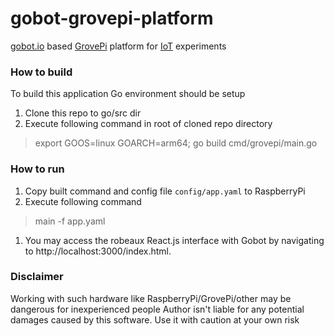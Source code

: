 # gobot-grovepi-platform
[gobot.io](https://gobot.io/) based [GrovePi](https://www.dexterindustries.com/GrovePi/get-started-with-the-grovepi/) platform for [IoT](https://en.wikipedia.org/wiki/Internet_of_things) experiments

### How to build

To build this application Go environment should be setup
1. Clone this repo to go/src dir
1. Execute following command in root of cloned repo directory
> export GOOS=linux GOARCH=arm64; go build cmd/grovepi/main.go

### How to run

1. Copy built command and config file `config/app.yaml` to RaspberryPi
1. Execute following command
> main -f app.yaml
1. You may access the robeaux React.js interface with Gobot by navigating to http://localhost:3000/index.html.

### Disclaimer

Working with such hardware like RaspberryPi/GrovePi/other may be dangerous for inexperienced people
Author isn't liable for any potential damages caused by this software. Use it with caution at your own risk 
